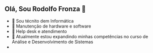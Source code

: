 ## Olá, Sou Rodolfo Fronza 👋


- 🔴 Sou técnito dem Informática
- 🔴 Manutenção de hardware e software
- 🔴 Help desk e atendimento
- 🔴 Atualmente estou expandindo minhas competências no curso de Análise e Desenvolvimento de Sistemas
- 

